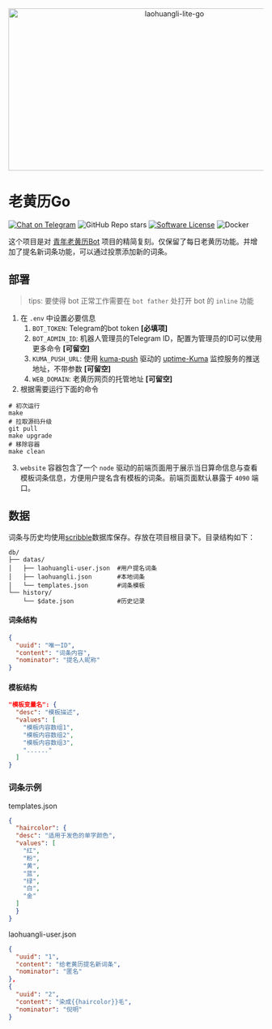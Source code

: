 <div align="center">
<img src="https://socialify.git.ci/szres/laohuangli-lite-go/image?font=KoHo&language=1&logo=https%3A%2F%2Fraw.githubusercontent.com%2Fszres%2Flaohuangli-lite-go%2Fmain%2Fwebsite%2Fstatic%2Ffavicon.png&name=1&pattern=Circuit%20Board&stargazers=1&theme=Auto" alt="laohuangli-lite-go" width="640" height="320" />
</div>
   
# 老黄历Go

[![Chat on Telegram](https://img.shields.io/badge/@LuckyYUI_bot-2CA5E0.svg?logo=telegram&label=Telegram)](https://t.me/LuckyYUI_bot)
![GitHub Repo stars](https://img.shields.io/github/stars/Nigh/laohuangli-lite-go?style=flat&color=ffaaaa)
[![Software License](https://img.shields.io/github/license/Nigh/laohuangli-lite-go)](LICENSE)
![Docker](https://img.shields.io/badge/Build_with-Docker-ffaaaa)

这个项目是对 [青年老黄历Bot](https://github.com/HerbertGao/laohuangli_bot) 项目的精简复刻。仅保留了每日老黄历功能。并增加了提名新词条功能，可以通过投票添加新的词条。

## 部署

> tips: 要使得 bot 正常工作需要在 `bot father` 处打开 bot 的 `inline` 功能

1. 在 `.env` 中设置必要信息
   1. `BOT_TOKEN`: Telegram的bot token **[必填项]**
   2. `BOT_ADMIN_ID`: 机器人管理员的Telegram ID，配置为管理员的ID可以使用更多命令 **[可留空]**
   3. `KUMA_PUSH_URL`: 使用 [kuma-push](https://github.com/Nigh/kuma-push) 驱动的 [uptime-Kuma](https://github.com/louislam/uptime-kuma "uptimeKuma") 监控服务的推送地址，不带参数 **[可留空]**
   4. `WEB_DOMAIN`: 老黄历网页的托管地址 **[可留空]**
2. 根据需要运行下面的命令

```shell
# 初次运行
make
# 拉取源码升级
git pull
make upgrade
# 移除容器
make clean
```

3. `website` 容器包含了一个 `node` 驱动的前端页面用于展示当日算命信息与查看模板词条信息，方便用户提名含有模板的词条。前端页面默认暴露于 `4090` 端口。

## 数据

词条与历史均使用[scribble](https://github.com/nanobox-io/golang-scribble)数据库保存。存放在项目根目录下。目录结构如下：

```
db/
├── datas/
│   ├── laohuangli-user.json  #用户提名词条
│   ├── laohuangli.json       #本地词条
│   └── templates.json        #词条模板
└── history/
    └── $date.json            #历史记录
```

#### 词条结构

```json
{
  "uuid": "唯一ID",
  "content": "词条内容",
  "nominator": "提名人昵称"
}
```

#### 模板结构

```json
"模板变量名": {
  "desc": "模板描述",
  "values": [
    "模板内容数组1",
    "模板内容数组2",
    "模板内容数组3",
    "......"
  ]
}
```

### 词条示例

templates.json

```json
{
  "haircolor": {
  "desc": "适用于发色的单字颜色",
  "values": [
  	"红",
  	"粉",
  	"黄",
  	"蓝",
  	"绿",
  	"白",
  	"金"
  ]
  }
}
```

laohuangli-user.json

```json
{
  "uuid": "1",
  "content": "给老黄历提名新词条",
  "nominator": "匿名"
},
{
  "uuid": "2",
  "content": "染成{{haircolor}}毛",
  "nominator": "倪明"
}
```
